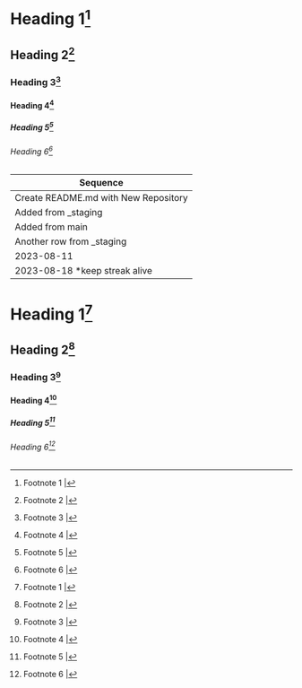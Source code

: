 # Heading 1[^11]

## Heading 2[^12]

### Heading 3[^13]

#### Heading 4[^14]

##### Heading 5[^15]

###### Heading 6[^16]

| Sequence |
|---|
| Create README.md with New Repository |
| Added from _staging |
| Added from main |
| Another row from _staging |
| 2023-08-11 |
| 2023-08-18 *keep streak alive |

# Heading 1[^11]

## Heading 2[^12]

### Heading 3[^13]

#### Heading 4[^14]

##### Heading 5[^15]

###### Heading 6[^16]

[^11]: Footnote 1 |
[^12]: Footnote 2 |
[^13]: Footnote 3 |
[^14]: Footnote 4 |
[^15]: Footnote 5 |
[^16]: Footnote 6 |
